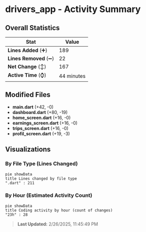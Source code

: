 # drivers_app - Activity Summary 

## Overall Statistics

| Stat                   | Value                                                             |
| ---------------------- | ----------------------------------------------------------------- |
| **Lines Added** (➕)   | 189                                          |
| **Lines Removed** (➖) | 22                                        |
| **Net Change** (↕)    | 167                |
| **Active Time** (⌚)   | 44 minutes |


## Modified Files
- **main.dart** (+42, -0)
- **dashboard.dart** (+80, -19)
- **home_screen.dart** (+16, -0)
- **earnings_screen.dart** (+16, -0)
- **trips_screen.dart** (+16, -0)
- **profil_screen.dart** (+19, -3)

## Visualizations

### By File Type (Lines Changed)

```mermaid
pie showData
title Lines changed by file type
".dart" : 211
```

### By Hour (Estimated Activity Count)

```mermaid
pie showData
title Coding activity by hour (count of changes)
"23h" : 28
```


> **Last Updated:** 2/26/2025, 11:45:49 PM